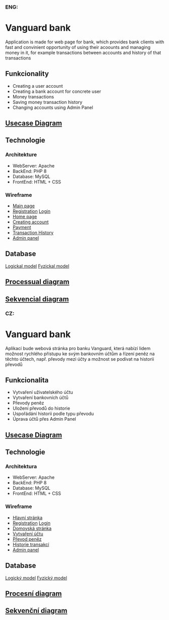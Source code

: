 ### ENG:
# Vanguard bank

Application is made for web page for bank, which provides bank clients with fast and convinient opportunity of using their acoounts and managing money in it, for example transactions between accounts and history of that transactions

## Funkcionality

- Creating a user account
- Creating a bank account for concrete user
- Money transactions
- Saving money transaction history
- Changing accounts using Admin Panel

## [Usecase Diagram](https://drive.google.com/file/d/1FOkuUf0Evnz_JOKbbyqEeEO3GVVSDAFS/view?pli=1)

## Technologie

### Architekture
- WebServer: Apache
- BackEnd: PHP 8
- Database: MySQL
- FrontEnd: HTML + CSS

### Wireframe

- [Main page](https://cdn.discordapp.com/attachments/727912939444502538/1099406402532946011/Main_page.png)
- [Registration](https://cdn.discordapp.com/attachments/727912939444502538/1099406403086581780/Registration.png) [Login](https://cdn.discordapp.com/attachments/727912939444502538/1099406402130280488/Login.png)
- [Home page](https://cdn.discordapp.com/attachments/727912939444502538/1099406401517924553/Home_page.png)
- [Creating account](https://cdn.discordapp.com/attachments/727912939444502538/1099406402809778236/New_account.png)
- [Payment](https://cdn.discordapp.com/attachments/727912939444502538/1099406403359223888/Send_money.png)
- [Transaction History](https://cdn.discordapp.com/attachments/727912939444502538/1099406401173979196/History.png)
- [Admin panel](https://cdn.discordapp.com/attachments/727912939444502538/1099406400905564382/Admin_panel.png)

## Database

[Logickal model](https://cdn.discordapp.com/attachments/727912939444502538/1102282152068001885/image.png)
[Fyzickal model](https://cdn.discordapp.com/attachments/727912939444502538/1102282286428344380/image.png)

## [Processual diagram](https://cdn.discordapp.com/attachments/727912939444502538/1102278726206640298/image.png)
## [Sekvencial diagram](https://cdn.discordapp.com/attachments/727912939444502538/1102273630399901916/image.png)



### CZ:
# Vanguard bank

Aplikací bude webová stránka pro banku Vanguard, která nabízí lidem možnost rychlého přístupu ke svým bankovním účtům a řízení peněz na těchto účtech, např. převody mezi účty a možnost se podívat na historii převodů

## Funkcionalita

- Vytvaření uživatelského účtu
- Vytvaření bankovních účtů
- Převody peněz
- Uložení převodů do historie
- Uspořádání historii podle typu převodu
- Úprava účtů přes Admin Panel

## [Usecase Diagram](https://drive.google.com/file/d/1FOkuUf0Evnz_JOKbbyqEeEO3GVVSDAFS/view?pli=1)

## Technologie

### Architektura
- WebServer: Apache
- BackEnd: PHP 8
- Database: MySQL
- FrontEnd: HTML + CSS

### Wireframe

- [Hlavní stránka](https://cdn.discordapp.com/attachments/727912939444502538/1099406402532946011/Main_page.png)
- [Registration](https://cdn.discordapp.com/attachments/727912939444502538/1099406403086581780/Registration.png) [Login](https://cdn.discordapp.com/attachments/727912939444502538/1099406402130280488/Login.png)
- [Domovská stránka](https://cdn.discordapp.com/attachments/727912939444502538/1099406401517924553/Home_page.png)
- [Vytvaření účtu](https://cdn.discordapp.com/attachments/727912939444502538/1099406402809778236/New_account.png)
- [Převod peněz](https://cdn.discordapp.com/attachments/727912939444502538/1099406403359223888/Send_money.png)
- [Historie transakcí](https://cdn.discordapp.com/attachments/727912939444502538/1099406401173979196/History.png)
- [Admin panel](https://cdn.discordapp.com/attachments/727912939444502538/1099406400905564382/Admin_panel.png)

## Database

[Logický model](https://cdn.discordapp.com/attachments/727912939444502538/1102282152068001885/image.png)
[Fyzický model](https://cdn.discordapp.com/attachments/727912939444502538/1102282286428344380/image.png)

## [Procesní diagram](https://cdn.discordapp.com/attachments/727912939444502538/1102278726206640298/image.png)
## [Sekvenční diagram](https://cdn.discordapp.com/attachments/727912939444502538/1102273630399901916/image.png)
